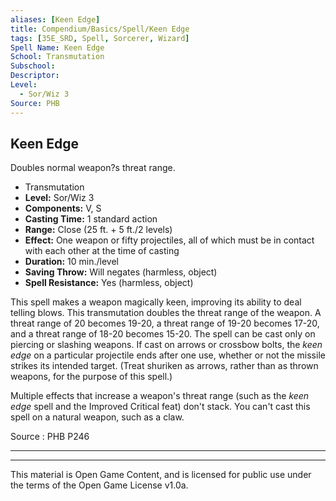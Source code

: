```yaml
---
aliases: [Keen Edge]
title: Compendium/Basics/Spell/Keen Edge
tags: [35E_SRD, Spell, Sorcerer, Wizard]
Spell Name: Keen Edge
School: Transmutation
Subschool: 
Descriptor: 
Level:
  - Sor/Wiz 3
Source: PHB
---
```



## Keen Edge

Doubles normal weapon?s threat range.

*   Transmutation
*   **Level:** Sor/Wiz 3
*   **Components:** V, S
*   **Casting Time:** 1 standard action
*   **Range:** Close (25 ft. + 5 ft./2 levels)
*   **Effect:** One weapon or fifty projectiles, all of which must be in contact with each other at the time of casting
*   **Duration:** 10 min./level
*   **Saving Throw:** Will negates (harmless, object)
*   **Spell Resistance:** Yes (harmless, object)

<p>This spell makes a weapon magically keen, improving its ability to deal telling blows. This transmutation doubles the threat range of the weapon. A threat range of 20 becomes 19-20, a threat range of 19-20 becomes 17-20, and a threat range of 18-20 becomes 15-20. The spell can be cast only on piercing or slashing weapons. If cast on arrows or crossbow bolts, the <i>keen edge</i> on a particular projectile ends after one use, whether or not the missile strikes its intended target. (Treat shuriken as arrows, rather than as thrown weapons, for the purpose of this spell.)</p><p>Multiple effects that increase a weapon's threat range (such as the <i>keen edge</i> spell and the Improved Critical feat) don't stack. You can't cast this spell on a natural weapon, such as a claw.</p>

Source : PHB P246

---

---

This material is Open Game Content, and is licensed for public use under
the terms of the Open Game License v1.0a.

